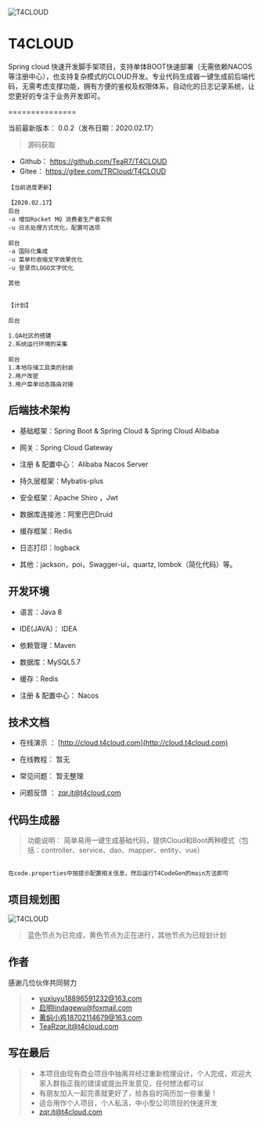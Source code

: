 ![T4CLOUD](https://git.t4cloud.com/img/favicon.png "T4CLOUD")


# T4CLOUD  

Spring cloud 快速开发脚手架项目，支持单体BOOT快速部署（无需依赖NACOS等注册中心），也支持复杂模式的CLOUD开发。专业代码生成器一键生成前后端代码，无需考虑支撑功能，拥有方便的鉴权及权限体系，自动化的日志记录系统，让您更好的专注于业务开发即可。

===============

当前最新版本： 0.0.2（发布日期：2020.02.17）

> 源码获取
 + Github：   https://github.com/TeaR7/T4CLOUD
 + Gitee：    https://gitee.com/TRCloud/T4CLOUD
 
```
【当前进度更新】

【2020.02.17】
后台
-a 增加Rocket MQ 消费者生产者实例
-u 日志处理方式优化，配置可选项

前台
-a 国际化集成
-u 菜单栏收缩文字效果优化
-u 登录页LOGO文字优化

其他


【计划】

后台

1.QA社区的搭建
2.系统运行环境的采集

前台
1.本地存储工具类的封装
2.用户改密
3.用户菜单动态路由对接

```


## 后端技术架构

- 基础框架：Spring Boot & Spring Cloud & Spring Cloud Alibaba

- 网关：Spring Cloud Gateway

- 注册 & 配置中心： Alibaba Nacos Server

- 持久层框架：Mybatis-plus

- 安全框架：Apache Shiro ，Jwt

- 数据库连接池：阿里巴巴Druid

- 缓存框架：Redis

- 日志打印：logback

- 其他：jackson，poi，Swagger-ui，quartz, lombok（简化代码）等。



## 开发环境

- 语言：Java 8

- IDE(JAVA)： IDEA

- 依赖管理：Maven

- 数据库：MySQL5.7

- 缓存：Redis

- 注册 & 配置中心： Nacos


## 技术文档


- 在线演示 ：  [http://cloud.t4cloud.com](http://cloud.t4cloud.com)

- 在线教程：  暂无

- 常见问题：  暂无整理

- 问题反馈 ：   [zqr.it@t4cloud.com](zqr.it@t4cloud.com)

## 代码生成器

> 功能说明：   简单易用一键生成基础代码，提供Cloud和Boot两种模式（包括：controller、service、dao、mapper、entity、vue）

```

在code.properties中按提示配置相关信息，然后运行T4CodeGen的main方法即可

```

## 项目规划图

![T4CLOUD](https://ccnu-mooc.oss-cn-shanghai.aliyuncs.com/TeaR/T4CLOUD%E5%BE%AE%E6%9C%8D%E5%8A%A1%E8%84%9A%E6%89%8B%E6%9E%B6.png "T4CLOUD")

> 蓝色节点为已完成，黄色节点为正在进行，其他节点为已规划计划


## 作者

感谢几位伙伴共同努力

> + [yuxiuyu<18896591232@163.com>](mailto:18896591232@163.com)
> + [启明<lindagewu@foxmail.com>](mailto:lindagewu@foxmail.com)
> + [黄焖小鸡<18702114679@163.com>](mailto:18702114679@163.com)
> + [TeaR<zqr.it@t4cloud.com>](mailto:zqr.it@t4cloud.com)

## 写在最后
> + 本项目由现有商业项目中抽离并经过重新梳理设计，个人完成，欢迎大家入群指正我的错误或提出开发意见，任何想法都可以
> + 有朋友加入一起完善就更好了，给各自的简历加一些重量！
> + 适合用作个人项目，个人私活，中小型公司项目的快速开发
> + [zqr.it@t4cloud.com](zqr.it@t4cloud.com)


